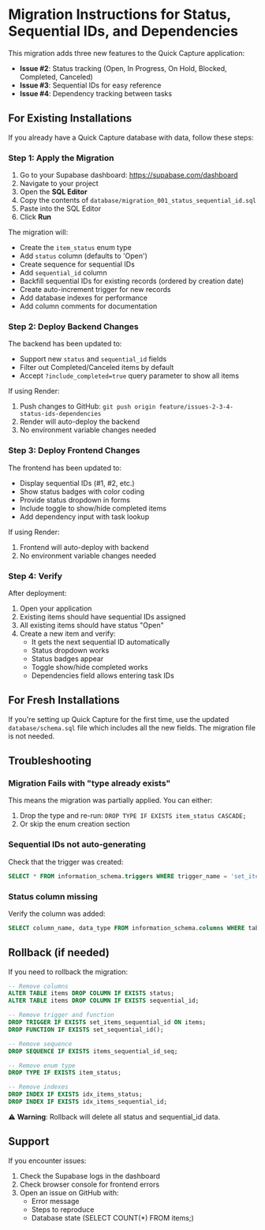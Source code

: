 # Migration Instructions for Status, Sequential IDs, and Dependencies

This migration adds three new features to the Quick Capture application:
- **Issue #2**: Status tracking (Open, In Progress, On Hold, Blocked, Completed, Canceled)
- **Issue #3**: Sequential IDs for easy reference
- **Issue #4**: Dependency tracking between tasks

## For Existing Installations

If you already have a Quick Capture database with data, follow these steps:

### Step 1: Apply the Migration

1. Go to your Supabase dashboard: https://supabase.com/dashboard
2. Navigate to your project
3. Open the **SQL Editor**
4. Copy the contents of `database/migration_001_status_sequential_id.sql`
5. Paste into the SQL Editor
6. Click **Run**

The migration will:
- Create the `item_status` enum type
- Add `status` column (defaults to 'Open')
- Create sequence for sequential IDs
- Add `sequential_id` column
- Backfill sequential IDs for existing records (ordered by creation date)
- Create auto-increment trigger for new records
- Add database indexes for performance
- Add column comments for documentation

### Step 2: Deploy Backend Changes

The backend has been updated to:
- Support new `status` and `sequential_id` fields
- Filter out Completed/Canceled items by default
- Accept `?include_completed=true` query parameter to show all items

If using Render:
1. Push changes to GitHub: `git push origin feature/issues-2-3-4-status-ids-dependencies`
2. Render will auto-deploy the backend
3. No environment variable changes needed

### Step 3: Deploy Frontend Changes

The frontend has been updated to:
- Display sequential IDs (#1, #2, etc.)
- Show status badges with color coding
- Provide status dropdown in forms
- Include toggle to show/hide completed items
- Add dependency input with task lookup

If using Render:
1. Frontend will auto-deploy with backend
2. No environment variable changes needed

### Step 4: Verify

After deployment:
1. Open your application
2. Existing items should have sequential IDs assigned
3. All existing items should have status "Open"
4. Create a new item and verify:
   - It gets the next sequential ID automatically
   - Status dropdown works
   - Status badges appear
   - Toggle show/hide completed works
   - Dependencies field allows entering task IDs

## For Fresh Installations

If you're setting up Quick Capture for the first time, use the updated `database/schema.sql` file which includes all the new fields. The migration file is not needed.

## Troubleshooting

### Migration Fails with "type already exists"
This means the migration was partially applied. You can either:
1. Drop the type and re-run: `DROP TYPE IF EXISTS item_status CASCADE;`
2. Or skip the enum creation section

### Sequential IDs not auto-generating
Check that the trigger was created:
```sql
SELECT * FROM information_schema.triggers WHERE trigger_name = 'set_items_sequential_id';
```

### Status column missing
Verify the column was added:
```sql
SELECT column_name, data_type FROM information_schema.columns WHERE table_name = 'items' AND column_name IN ('status', 'sequential_id');
```

## Rollback (if needed)

If you need to rollback the migration:

```sql
-- Remove columns
ALTER TABLE items DROP COLUMN IF EXISTS status;
ALTER TABLE items DROP COLUMN IF EXISTS sequential_id;

-- Remove trigger and function
DROP TRIGGER IF EXISTS set_items_sequential_id ON items;
DROP FUNCTION IF EXISTS set_sequential_id();

-- Remove sequence
DROP SEQUENCE IF EXISTS items_sequential_id_seq;

-- Remove enum type
DROP TYPE IF EXISTS item_status;

-- Remove indexes
DROP INDEX IF EXISTS idx_items_status;
DROP INDEX IF EXISTS idx_items_sequential_id;
```

⚠️ **Warning**: Rollback will delete all status and sequential_id data.

## Support

If you encounter issues:
1. Check the Supabase logs in the dashboard
2. Check browser console for frontend errors
3. Open an issue on GitHub with:
   - Error message
   - Steps to reproduce
   - Database state (SELECT COUNT(*) FROM items;)
